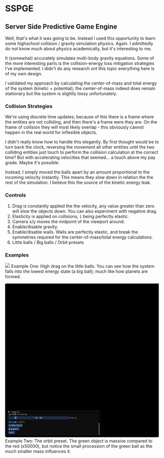 # SSPGE 
## Server Side Predictive Game Engine

Well, that's what it was going to be. Instead I used this opportunity to learn some highschool collision / gravity simulation physics. Again. I admittedly do not know much about physics academically, but it's interesting to me.

It (somewhat) accurately simulates multi-body gravity equations. Some of the more interesting parts is the collision-energy loss mitigation strategies I've implemented. I didn't do any research ont this topic everything here is of my own design.

I validated my approach by calculating the center-of-mass and total energy of the system (kinetic + potential); the center-of-mass indeed does remain stationary but the system is slightly lossy unfortunately.

### Collision Strategies

We're using discrete time updates; because of this there is a frame where the entities are not colliding, and then there's a frame were they are. On the frame of collision they will most likely overlap - this obviously cannot happen in the real world for inflexible objects. 

I didn't really know how to handle this elegantly. By first thought would be to turn back the clock, reversing the movement all other entities until the two colliding entities just touch to perform the collision calculation at the correct time? But with accelerating velocities that seemed... a touch above my pay grade. Maybe it's possible. 

Instead, I simply moved the balls apart by an amount proportional to the incoming velocity instantly. This means they *slow down* in relation the the rest of the simulation. I believe this the source of the kinetic energy leak.


### Controls

1. Drag  is constantly applied the the velocity, any value greater than zero will slow the objects down. You can also experiment with negative drag.
2. Elasticity is applied on collisions, `1` being perfectly elastic. 
3. Camera x/y moves the midpoint of the viewport around. 
4. Enable/disable gravity.
5. Enable/disable walls. Walls are perfectly elastic, and break the symmetries required for the center-of-mass/total energy calculations. 
6. Little balls / Big balls / Orbit presets

### Examples

![](gifs/HighDrag.gif)
Example One: High drag on the little balls. You can see how the system falls into the lowest energy state (a big ball); much like how planets are formed. 

![](gifs/Orbit.gif)
Example Two: The orbit preset. The green object is massive compared to the red (x50000), but notice the small procession of the green ball as the much smaller mass influences it.